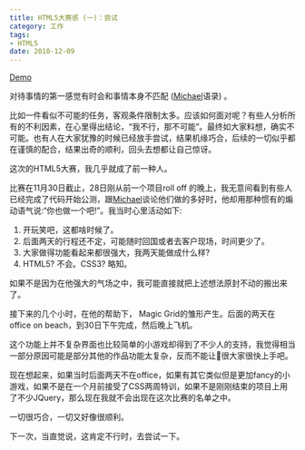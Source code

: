 ```yaml
---
title: HTML5大赛感 (一)：尝试
category: 工作
tags:
- HTML5
date: 2010-12-09
---
```

[Demo](/apps.html#magic_grid)

对待事情的第一感觉有时会和事情本身不匹配 ([Michael](http://michael.nona.name)语录) 。

比如一件看似不可能的任务，客观条件限制太多。应该如何面对呢？有些人分析所有的不利因素，在心里得出结论，“我不行，那不可能”。最终如大家料想，确实不可能。也有人在大家犹豫的时候已经放手尝试，结果机缘巧合，后续的一切似乎都在谨慎的配合，结果出奇的顺利，回头去想都让自己惊讶。

这次的HTML5大赛，我几乎就成了前一种人。

比赛在11月30日截止，28日刚从前一个项目roll off 的晚上，我无意间看到有些人已经完成了代码开始公测，跟[Michael](http://michael.nona.name)谈论他们做的多好时，他却用那种惯有的煽动语气说:“你也做一个吧!”。我当时心里活动如下:

1. 开玩笑吧，这都啥时候了。
2. 后面两天的行程还不定，可能随时回国或者去客户现场，时间更少了。
3. 大家做得功能看起来都很强大，我两天能做成什么样?
4. HTML5? 不会。CSS3? 略知。

如果不是因为在他强大的气场之中，我可能直接就把上述想法原封不动的搬出来了。

接下来的几个小时，在他的帮助下， Magic Grid的雏形产生。后面的两天在office on beach，到30日下午完成，然后晚上飞机。

这个功能上并不复杂界面也比较简单的小游戏却得到了不少人的支持，我觉得相当一部分原因可能是部分其他的作品功能太复杂，反而不能让很大家很快上手吧。

现在想起来，如果当时后面两天不在office，如果有其它类似但是更加fancy的小游戏，如果不是在一个月前接受了CSS两周特训，如果不是刚刚结束的项目上用了不少JQuery，那么现在我就不会出现在这次比赛的名单之中。

一切很巧合，一切又好像很顺利。

下一次，当直觉说，这肯定不行时，去尝试一下。
